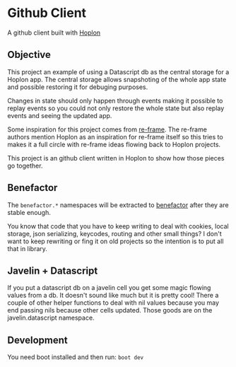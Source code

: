 # Github Client
A github client built with [Hoplon][hoplon]

## Objective
This project an example of using a Datascript db as the central storage for a
Hoplon app. The central storage allows snapshoting of the whole app state and
possible restoring it for debuging purposes.

Changes in state should only happen through events making it possible to replay
events so you could not only restore the whole state but also replay events and
seeing the updated app.

Some inspiration for this project comes from [re-frame][re-frame]. The re-frame
authors mention Hoplon as an inspiration for re-frame itself so this tries to
makes it a full circle with re-frame ideas flowing back to Hoplon projects.

This project is an github client written in Hoplon to show how those pieces go
together.

## Benefactor
The `benefactor.*` namespaces will be extracted to [benefactor][benefactor]
after they are stable enough.

You know that code that you have to keep writing to deal with cookies, local
storage, json serializing, keycodes, routing and other small things? I don't
want to keep rewriting or fing it on old projects so the intention is to put
all that in library.

## Javelin + Datascript
If you put a datascript db on a javelin cell you get some magic flowing values
from a db. It doesn't sound like much but it is pretty cool! There a couple of
other helper functions to deal with nil values because you may end passing nils
because other cells updated.  Those goods are on the javelin.datascript
namespace.

## Development
You need boot installed and then run:
`boot dev`

[hoplon]: https://hoplon.io
[re-frame]: https://github.com/Day8/re-frame
[benefactor]: https://github.com/mynomoto/benefactor
